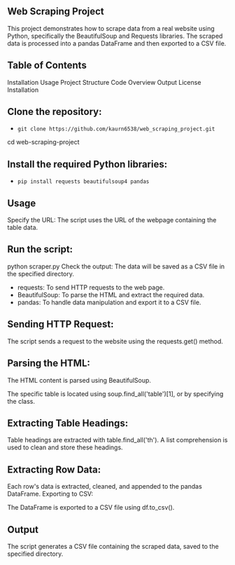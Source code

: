 ## Web Scraping Project
This project demonstrates how to scrape data from a real website using Python, specifically the BeautifulSoup and Requests libraries. The scraped data is processed into a pandas DataFrame and then exported to a CSV file.

## Table of Contents
Installation
Usage
Project Structure
Code Overview
Output
License
Installation

## Clone the repository:


*     git clone https://github.com/kaurn6538/web_scraping_project.git
cd web-scraping-project

## Install the required Python libraries:


*     pip install requests beautifulsoup4 pandas

## Usage
Specify the URL: The script uses the URL of the webpage containing the table data.

## Run the script:


python scraper.py
Check the output: The data will be saved as a CSV file in the specified directory.



*    requests: To send HTTP requests to the web page.
*    BeautifulSoup: To parse the HTML and extract the required data.
*    pandas: To handle data manipulation and export it to a CSV file.

## Sending HTTP Request:

The script sends a request to the website using the requests.get() method.

## Parsing the HTML:

The HTML content is parsed using BeautifulSoup.

The specific table is located using soup.find_all('table')[1], or by specifying the class.

## Extracting Table Headings:

Table headings are extracted with table.find_all('th').
A list comprehension is used to clean and store these headings.

## Extracting Row Data:

Each row's data is extracted, cleaned, and appended to the pandas DataFrame.
Exporting to CSV:

The DataFrame is exported to a CSV file using df.to_csv().

## Output
The script generates a CSV file containing the scraped data, saved to the specified directory.

